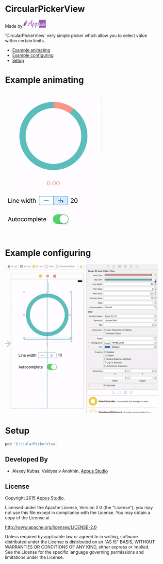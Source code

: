 CircularPickerView
=====================

Made by [![Appus Studio](https://github.com/alexey-kubas-appus/Circular-PickerView/blob/master/Resource/appus.png)](https://appus.software)

'CircularPickerView' very simple picker which allow you to select value within certain limits.

* [Example animating](#example-animating)
* [Example configuring](#example-configuring)
* [Setup](#setup)


# Example animating

<img src="https://github.com/alexey-kubas-appus/Circular-PickerView/blob/master/Resource/using_example.gif" width="320">

# Example configuring

<img src="https://github.com/alexey-kubas-appus/Circular-PickerView/blob/master/Resource/config_example.gif" width="600">

# Setup
```Ruby
pod 'CircularPickerView'
```

Developed By
------------

* Alexey Kubas, Valdysalv Anokhin, [Appus Studio](https://appus.software)

License
--------

Copyright 2015 [Appus Studio](https://appus.software).

Licensed under the Apache License, Version 2.0 (the "License");
you may not use this file except in compliance with the License.
You may obtain a copy of the License at

http://www.apache.org/licenses/LICENSE-2.0

Unless required by applicable law or agreed to in writing, software
distributed under the License is distributed on an "AS IS" BASIS,
WITHOUT WARRANTIES OR CONDITIONS OF ANY KIND, either express or implied.
See the License for the specific language governing permissions and
limitations under the License.
